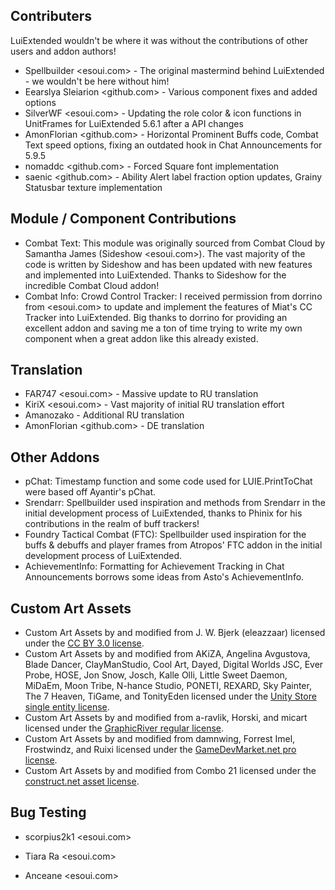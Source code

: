 ## Contributers
LuiExtended wouldn't be where it was without the contributions of other users and addon authors!

- Spellbuilder <esoui.com> - The original mastermind behind LuiExtended - we wouldn't be here without him!
- Eearslya Sleiarion <github.com> - Various component fixes and added options
- SilverWF <esoui.com> - Updating the role color & icon functions in UnitFrames for LuiExtended 5.6.1 after a API changes
- AmonFlorian <github.com> - Horizontal Prominent Buffs code, Combat Text speed options, fixing an outdated hook in Chat Announcements for 5.9.5
- nomaddc <github.com> - Forced Square font implementation
- saenic <github.com> - Ability Alert label fraction option updates, Grainy Statusbar texture implementation

## Module / Component Contributions
- Combat Text: This module was originally sourced from Combat Cloud by Samantha James (Sideshow <esoui.com>). The vast majority of the code is written by Sideshow and has been updated with new features and implemented into LuiExtended. Thanks to Sideshow for the incredible Combat Cloud addon!
- Combat Info: Crowd Control Tracker: I received permission from dorrino from <esoui.com> to update and implement the features of Miat's CC Tracker into LuiExtended. Big thanks to dorrino for providing an excellent addon and saving me a ton of time trying to write my own component when a great addon like this already existed.

## Translation
- FAR747 <esoui.com> - Massive update to RU translation
- KiriX <esoui.com> - Vast majority of initial RU translation effort
- Amanozako - Additional RU translation
- AmonFlorian <github.com> - DE translation

## Other Addons
- pChat: Timestamp function and some code used for LUIE.PrintToChat were based off Ayantir's pChat.
- Srendarr: Spellbuilder used inspiration and methods from Srendarr in the initial development process of LuiExtended, thanks to Phinix for his contributions in the realm of buff trackers!
- Foundry Tactical Combat (FTC): Spellbuilder used inspiration for the buffs & debuffs and player frames from Atropos' FTC addon in the initial development process of LuiExtended.
- AchievementInfo: Formatting for Achievement Tracking in Chat Announcements borrows some ideas from Asto's AchievementInfo.

## Custom Art Assets
- Custom Art Assets by and modified from J. W. Bjerk (eleazzaar) licensed under the [CC BY 3.0 license][1].
- Custom Art Assets by and modified from AKiZA, Angelina Avgustova, Blade Dancer, ClayManStudio, Cool Art, Dayed, Digital Worlds JSC, Ever Probe, HOSE, Jon Snow, Josch, Kalle Olli, Little Sweet Daemon, MiDaEm, Moon Tribe, N-hance Studio, PONETI, REXARD, Sky Painter, The 7 Heaven, TiGame, and TonityEden licensed under the [Unity Store single entity license][2].
- Custom Art Assets by and modified from a-ravlik, Horski, and micart licensed under the [GraphicRiver regular license][3].
- Custom Art Assets by and modified from damnwing, Forrest Imel, Frostwindz, and Ruixi licensed under the [GameDevMarket.net pro license][4].
- Custom Art Assets by and modified from Combo 21 licensed under the [construct.net asset license][5].

## Bug Testing
- scorpius2k1 <esoui.com>
- Tiara Ra <esoui.com>
- Anceane <esoui.com>

  [1]: https://creativecommons.org/licenses/by/3.0/
  [2]: https://unity3d.com/legal/as_terms
  [3]: https://graphicriver.net/licenses/terms/regular
  [4]: https://www.gamedevmarket.net/terms-conditions/#pro-licence
  [5]: https://www.construct.net/en/game-assets/asset-licenses

